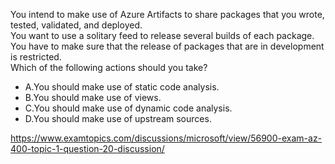 You intend to make use of Azure Artifacts to share packages that you wrote, tested, validated, and deployed.<br/>You want to use a solitary feed to release several builds of each package. You have to make sure that the release of packages that are in development is restricted.<br/>Which of the following actions should you take?<br/><ul><li class="multi-choice-item"><span class="multi-choice-letter" data-choice-letter="A">A.</span>You should make use of static code analysis.</li><li class="multi-choice-item"><span class="multi-choice-letter" data-choice-letter="B">B.</span>You should make use of views.</li><li class="multi-choice-item"><span class="multi-choice-letter" data-choice-letter="C">C.</span>You should make use of dynamic code analysis.</li><li class="multi-choice-item correct-hidden"><span class="multi-choice-letter" data-choice-letter="D">D.</span>You should make use of upstream sources.</li></ul><p><a href="https://www.examtopics.com/discussions/microsoft/view/56900-exam-az-400-topic-1-question-20-discussion/">https://www.examtopics.com/discussions/microsoft/view/56900-exam-az-400-topic-1-question-20-discussion/</a></p><script src="https://giscus.app/client.js"                    data-repo="azsamples/az204"                    data-repo-id="R_kgDOMRXzDQ"                    data-category="General"                    data-category-id="DIC_kwDOMRXzDc4Cgi27"                    data-mapping="pathname"                    data-strict="0"                    data-reactions-enabled="0"                    data-emit-metadata="0"                    data-input-position="bottom"                    data-theme="preferred_color_scheme"                    data-lang="en"                    crossorigin="anonymous"                    async>                    </script>